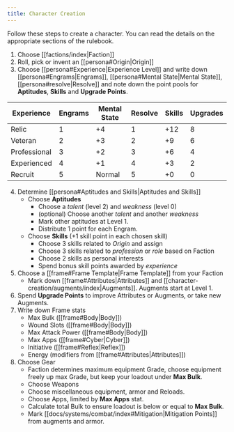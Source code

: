 ```yaml
---
title: Character Creation
---
```

Follow these steps to create a character. You can read the details on the appropriate sections of the rulebook.

1. Choose [[factions/index|Faction]]
2. Roll, pick or invent an [[persona#Origin|Origin]]
3. Choose [[persona#Experience|Experience Level]] and write down [[persona#Engrams|Engrams]], [[persona#Mental State|Mental State]], [[persona#resolve|Resolve]] and note down the point pools for **Aptitudes**, **Skills** and **Upgrade Points**.

| Experience   | Engrams | Mental State | Resolve | Skills | Upgrades |
| ------------ | ------- | ------------ | ------- | ------ | -------- |
| Relic        | 1       | +4           | 1       | +12    | 8        |
| Veteran      | 2       | +3           | 2       | +9     | 6        |
| Professional | 3       | +2           | 3       | +6     | 4        |
| Experienced  | 4       | +1           | 4       | +3     | 2        |
| Recruit      | 5       | Normal       | 5       | +0     | 0        |
 
4. Determine [[persona#Aptitudes and Skills|Aptitudes and Skills]]
	- Choose **Aptitudes**
		- Choose a *talent* (level 2) and *weakness* (level 0)
		- (optional) Choose another *talent* and another *weakness*
		- Mark other aptitudes at Level 1.
		- Distribute 1 point for each Engram.
	- Choose **Skills** (+1 skill point in each chosen skill)
		- Choose 3 skills related to *Origin* and assign
		- Choose 3 skills related to *profession* or *role* based on Faction
		- Choose 2 skills as personal interests
		- Spend bonus skill points awarded by *experience*
1. Choose a [[frame#Frame Template|Frame Template]] from your Faction
	- Mark down [[frame#Attributes|Attributes]] and [[character-creation/augments/index|Augments]]. Augments start at Level 1.
2. Spend **Upgrade Points** to improve Attributes or Augments, or take new Augments.
3. Write down Frame stats
	- Max Bulk ([[frame#Body|Body]])
	- Wound Slots ([[frame#Body|Body]])
	- Max Attack Power ([[frame#Body|Body]])
	- Max Apps ([[frame#Cyber|Cyber]]) 
	- Initiative ([[frame#Reflex|Reflex]])
	- Energy (modifiers from [[frame#Attributes|Attributes]])
4. Choose Gear
	- Faction determines maximum equipment Grade, choose equipment freely up max Grade, but keep your loadout under **Max Bulk**.
	- Choose Weapons
	- Choose miscellaneous equipment, armor and Reloads.
	- Choose Apps, limited by **Max Apps** stat.
	- Calculate total Bulk to ensure loadout is below or equal to **Max Bulk**.
	- Mark [[docs/systems/combat/index#Mitigation|Mitigation Points]] from augments and armor.
